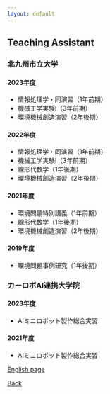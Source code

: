```yaml
---
layout: default
---
```

## Teaching Assistant
### 北九州市立大学
#### 2023年度
* 情報処理学・同演習（1年前期）
* 機械工学実験Ⅰ（3年前期）
* 環境機械創造演習（2年後期）

#### 2022年度
* 情報処理学・同演習（1年前期）
* 機械工学実験Ⅰ（3年前期）
* 線形代数学（1年後期）
* 環境機械創造演習（2年後期）

#### 2021年度
* 環境問題特別講義（1年前期）
* 線形代数学（1年後期）
* 環境機械創造演習（2年後期）

#### 2019年度
* 環境問題事例研究（1年後期）

### カーロボAI連携大学院
#### 2023年度
* AIミニロボット製作総合実習

#### 2021年度
* AIミニロボット製作総合実習

[English page](./assistant)

[Back](./index_JP)